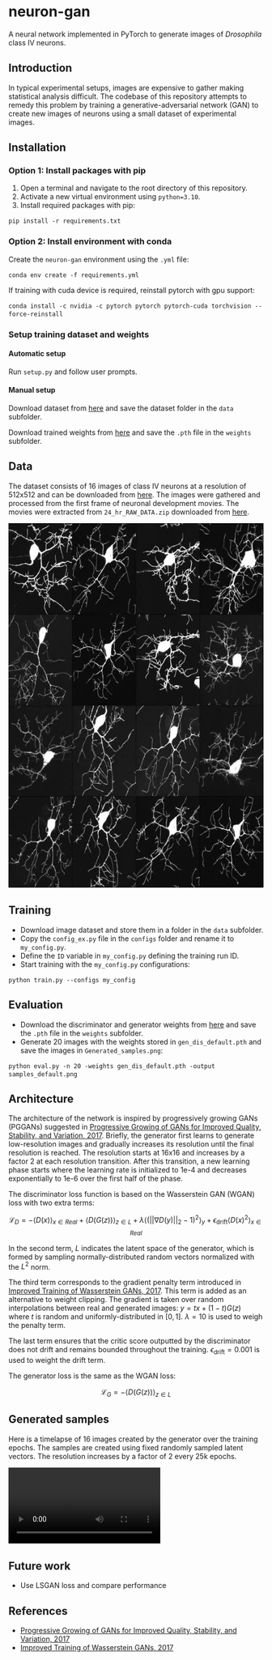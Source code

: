# neuron-gan
A neural network implemented in PyTorch to generate images of *Drosophila* class IV neurons.

## Introduction
In typical experimental setups, images are expensive to gather making statistical analysis difficult. The codebase of this repository attempts to remedy this problem by training a generative-adversarial network (GAN) to create new images of neurons using a small dataset of experimental images.

## Installation
### Option 1: Install packages with pip
1. Open a terminal and navigate to the root directory of this repository.
2. Activate a new virtual environment using `python=3.10`.
3. Install required packages with pip:
```
pip install -r requirements.txt
```


### Option 2: Install environment with conda
Create the `neuron-gan` environment using the `.yml` file:
```
conda env create -f requirements.yml
```
If training with cuda device is required, reinstall pytorch with gpu support:
```
conda install -c nvidia -c pytorch pytorch pytorch-cuda torchvision --force-reinstall
```
### Setup training dataset and weights
#### Automatic setup
Run `setup.py` and follow user prompts.

#### Manual setup
Download dataset from [here](https://drive.google.com/file/d/10Aqv57jU1RPsf2duOPHJe2asc6HYHOGc/view) and save the dataset folder in the `data` subfolder.

Download trained weights from [here](https://drive.google.com/file/d/12oYbsfjyvYR_MosDfzhPjuEwZcF5LrF3/view) and save the `.pth` file in the `weights` subfolder.

## Data
The dataset consists of 16 images of class IV neurons at a resolution of 512x512 and can be downloaded from [here](https://drive.google.com/file/d/10Aqv57jU1RPsf2duOPHJe2asc6HYHOGc/view).
The images were gathered and processed from the first frame of neuronal development movies.
The movies were extracted from `24_hr_RAW_DATA.zip` downloaded from [here](https://datadryad.org/stash/dataset/doi:10.5061/dryad.djh9w0w2r).

<img src="images/science_2022_demo.jpg" height=720 />

## Training
* Download image dataset and store them in a folder in the `data` subfolder.
* Copy the `config_ex.py` file in the `configs` folder and rename it to `my_config.py`.
* Define the `ID` variable in `my_config.py` defining the training run ID.
* Start training with the `my_config.py` configurations:
```
python train.py --configs my_config
```

## Evaluation
* Download the discriminator and generator weights from [here](https://drive.google.com/file/d/12oYbsfjyvYR_MosDfzhPjuEwZcF5LrF3/view) and save the `.pth` file in the `weights` subfolder.
* Generate 20 images with the weights stored in `gen_dis_default.pth` and save the images in `Generated_samples.png`:
```
python eval.py -n 20 -weights gen_dis_default.pth -output samples_default.png
```

## Architecture
The architecture of the network is inspired by progressively growing GANs (PGGANs) suggested in [Progressive Growing of GANs for Improved Quality, Stability, and Variation, 2017](https://arxiv.org/abs/1710.10196). Briefly, the generator first learns to generate low-resolution images and gradually increases its resolution until the final resolution is reached. The resolution starts at 16x16 and increases by a factor 2 at each resolution transition. After this transition, a new learning phase starts where the learning rate is initialized to 1e-4 and decreases exponentially to 1e-6 over the first half of the phase.

The discriminator loss function is based on the Wasserstein GAN (WGAN) loss with two extra terms:

$$
\mathcal{L}_{D} =  -\langle D(x) \rangle_{x \in Real} + \langle D(G(z)) \rangle_{z \in L} + \lambda \langle (||\nabla D(y)||_2 - 1)^2 \rangle_{y} + \epsilon_{\text{drift}} \langle D(x)^2 \rangle_{x \in Real}
$$

In the second term, $L$ indicates the latent space of the generator, which is formed by sampling normally-distributed random vectors normalized with the $L^2$ norm.

The third term corresponds to the gradient penalty term introduced in [Improved Training of Wasserstein GANs, 2017](http://arxiv.org/abs/1704.00028). This term is added as an alternative to weight clipping. The gradient is taken over random interpolations between real and generated images: $y = t x + (1-t)G(z)$ where $t$ is random and uniformly-distributed in $[0,1]$. $\lambda=10$ is used to weigh the penalty term.

The last term ensures that the critic score outputted by the discriminator does not drift and remains bounded throughout the training. $\epsilon_{\text{drift}} = 0.001$ is used to weight the drift term.

The generator loss is the same as the WGAN loss:

$$
\mathcal{L}_{G} = -\langle D(G(z)) \rangle_{z \in L}
$$

## Generated samples
Here is a timelapse of 16 images created by the generator over the training epochs.
The samples are created using fixed randomly sampled latent vectors. The resolution increases by a factor of 2 every 25k epochs.

<video src="https://user-images.githubusercontent.com/35376874/226381985-c4d75c45-781c-49e0-bf68-8bacdadbd8f0.mp4" controls="controls" style="max-height: 720px;">
</video>

## Future work
* Use LSGAN loss and compare performance

## References
* [Progressive Growing of GANs for Improved Quality, Stability, and Variation, 2017](https://arxiv.org/abs/1710.10196)
* [Improved Training of Wasserstein GANs, 2017](http://arxiv.org/abs/1704.00028)
